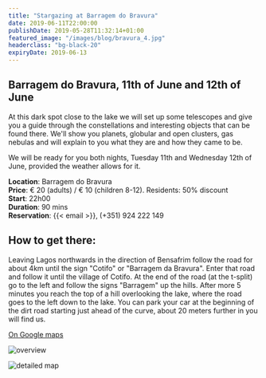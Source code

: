 ```yaml
---
title: "Stargazing at Barragem do Bravura"
date: 2019-06-11T22:00:00
publishDate: 2019-05-28T11:32:14+01:00
featured_image: "/images/blog/bravura_4.jpg"
headerclass: "bg-black-20"
expiryDate: 2019-06-13
---
```

## Barragem do Bravura, 11th of June and 12th of June

At this dark spot close to the lake we will set up some telescopes and give you a guide through the constellations and interesting objects that can be found there.
We'll show you planets, globular and open clusters, gas nebulas and will explain to you what they are and how they came to be.

We will be ready for you both nights, Tuesday 11th and Wednesday 12th of June, provided the weather allows for it.

<!--more-->


__Location__: Barragem do Bravura\
__Price__: &euro; 20 (adults) / &euro; 10 (children 8-12). Residents: 50% discount\
__Start__: 22h00\
__Duration__: 90 mins\
__Reservation__: {{< email >}}, (+351) 924 222 149

## How to get there:

Leaving Lagos northwards in the direction of Bensafrim follow the road for about 4km until the sign "Cotifo" or "Barragem da Bravura".
Enter that road and follow it until the village of Cotifo.
At the end of the road (at the t-split) go to the left and follow the signs "Barragem" up the hills.
After more 5 minutes you reach the top of a hill overlooking the lake, where the road goes to the left down to the lake. You can park your car at the beginning of the dirt road starting just ahead of the curve, about 20 meters further in you will find us.

<a href="https://goo.gl/maps/CFEF24z9oXVvZeJq8" target="_blank">On Google maps</a>

![overview](../../images/blog/bravura-large.png)



![detailed map](../../images/blog/bravura-detail.png)
